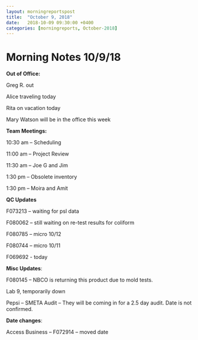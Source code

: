 ```yaml
---
layout: morningreportspost
title:  "October 9, 2018"
date:   2018-10-09 09:30:00 +0400
categories: [morningreports, October-2018] 
---
```

# Morning Notes 10/9/18

**Out of Office:**

Greg R. out

Alice traveling today

Rita on vacation today

Mary Watson will be in the office this week

**Team Meetings:**

10:30 am – Scheduling

11:00 am – Project Review

11:30 am – Joe G and Jim

1:30 pm – Obsolete inventory

1:30 pm – Moira and Amit

**QC Updates**

F073213 – waiting for psl data

F080062 – still waiting on re-test results for coliform

F080785 – micro 10/12

F080744 – micro 10/11

F069692 - today

**Misc Updates**:

F080145 – NBCO is returning this product due to mold tests.

Lab 9, temporarily down

Pepsi – SMETA Audit – They will be coming in for a 2.5 day audit. Date is not
confirmed.

**Date changes**:

Access Business – F072914 – moved date